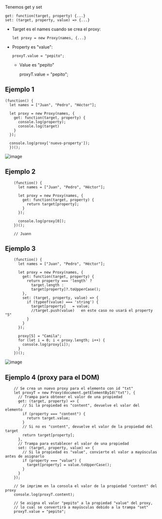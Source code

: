 Tenemos get y set

    get: function(target, property) {...}
    set: (target, property, value) => {...}
 
 * Target es el names cuando se crea el proxy:
   
       let proxy = new Proxy(names, {...}
   
* Property es "value":
  
      proxyT.value = "pepito";

  
  * Value es "pepito"
    
     proxyT.value = "pepito";

   
## Ejemplo 1    
    (function() {
      let names = ["Juan", "Pedro", "Héctor"];
    
      let proxy = new Proxy(names, {
        get: function(target, property) {
          console.log(property);
          console.log(target)
        }
      });
    
      console.log(proxy['nuevo-property']);
      })();

![image](https://github.com/user-attachments/assets/aecd8353-2ecf-4f0a-b66f-6ff881873fb9)

## Ejemplo 2

        (function() {
          let names = ["Juan", "Pedro", "Héctor"];
        
          let proxy = new Proxy(names, {
            get: function(target, property) {
              return target[property];
            }
          });
        
          console.log(proxy[0]);
        })();

        // Juann

## Ejemplo 3

        (function() {
          let names = ["Juan", "Pedro", "Héctor"];
        
          let proxy = new Proxy(names, {
            get: function(target, property) {
              return property === 'length' ?
                target.length :
                target[property]?.toUpperCase();
            },
            set: (target, property, value) => {
              if (typeof(value) === 'string') {
                target[property]   = value;   
                //target.push(value)   en este caso no usará el property "5"
              }
            }
          });
          
          proxy[5] = "Camila";
          for (let i = 0; i < proxy.length; i++) {
            console.log(proxy[i]);
          }
        })();

![image](https://github.com/user-attachments/assets/f0d5401b-cc1e-4103-bb0c-65b64a7ca3ec)

## Ejemplo 4 (proxy para el DOM)

        // Se crea un nuevo proxy para el elemento con id "txt"
        let proxyT = new Proxy(document.getElementById("txt"), {
          // Trampa para obtener el valor de una propiedad
          get: (target, property) => {
            // Si la propiedad es "content", devuelve el valor del elemento
            if (property === "content") {
              return target.value;
            }
            // Si no es "content", devuelve el valor de la propiedad del target
            return target[property];
          },
          // Trampa para establecer el valor de una propiedad
          set: (target, property, value) => {
            // Si la propiedad es "value", convierte el valor a mayúsculas antes de asignarlo
            if (property === "value") {
              target[property] = value.toUpperCase();
            }
          }
        });
        
        // Se imprime en la consola el valor de la propiedad "content" del proxy
        console.log(proxyT.content);
        
        // Se asigna el valor "pepito" a la propiedad "value" del proxy,
        // lo cual se convertirá a mayúsculas debido a la trampa "set"
        proxyT.value = "pepito";
